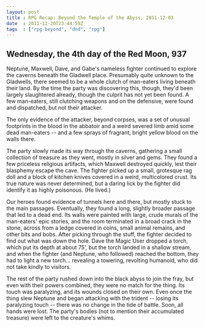 ```yaml
---
layout: post
title : RPG Recap: Beyond the Temple of the Abyss, 2011-12-03
date  : 2011-12-20T23:44:59Z
tags  : ["rpg-beyond", "dnd", "rpg"]
---
```

## Wednesday, the 4th day of the Red Moon, 937

Neptune, Maxwell, Dave, and Gabe's nameless fighter continued to explore the
caverns beneath the Gladwell place.  Presumably quite unknown to the Gladwells,
there seemed to be a whole clutch of man-eaters living beneath their land.  By
the time the party was discovering this, though, they'd been largely
slaughtered already, though the culprit has not yet been found.  A few
man-eaters, still clutching weapons and on the defensive, were found and
dispatched, but not their attacker.

The only evidence of the attacker, beyond corpses, was a set of unusual
footprints in the blood in the abbatoir and a weird severed limb amid some dead
man-eaters -- and a few sprays of fragrant, bright yellow blood on the walls
there.

The party slowly made its way through the caverns, gathering a small collection
of treasure as they went, mostly in silver and gems.  They found a few
priceless religious artifacts, which Maxwell destroyed quickly, lest their
blasphemy escape the cave.  The fighter picked up a small, grotesque rag doll
and a block of kitchen knives covered in a weird, multicolored crust.  Its true
nature was never determined, but a daring lick by the fighter did identify it
as highly poisonous.  (He lived.)

Our heroes found evidence of tunnels here and there, but mostly stuck to the
main passages.  Eventually, they found a long, slightly broader passage that
led to a dead end.  Its walls were painted with large, crude murals of the
man-eaters' epic stories, and the room terminated in a broad crack in the
stone, across from a ledge covered in coins, small animal remains, and other
bits and bobs.  After picking through the stuff, the fighter decided to find
out what was down the hole.  Dave the Magic User dropped a torch, which put its
depth at about 75', but the torch landed in a shallow stream, and when the
fighter (and Neptune, who followed) reached the bottom, they had to light a new
torch... revealing a towering, revolting humanoid, who did not take kindly to
visitors.

The rest of the party rushed down into the black abyss to join the fray, but
even with their powers combined, they were no match for the thing.  Its touch
was paralyzing, and its wounds closed on their own.  Even once the thing slew
Neptune and began attacking with the trident -- losing its paralyzing touch --
there was no change in the tide of battle.  Soon, all hands were lost.  The
party's bodies (not to mention their accumulated treasure) were left to the
creature's whims.

